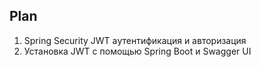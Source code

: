 ## Plan

1. Spring Security JWT aутентификация и авторизация
2. Установка JWT с помощью Spring Boot и Swagger UI